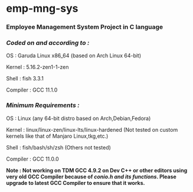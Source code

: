 # emp-mng-sys

### Employee Management System Project in C language

### ***Coded on and according to :*** 

OS : Garuda Linux x86_64 (based on Arch Linux 64-bit)

Kernel : 5.16.2-zen1-1-zen

Shell : fish 3.3.1

Compiler : GCC 11.1.0

### ***Minimum Requirements :***

OS : Linux (any 64-bit distro based on Arch,Debian,Fedora)

Kernel : linux/linux-zen/linux-lts/linux-hardened (Not tested on custom kernels like that of Manjaro Linux,tkg,etc.)

Shell : fish/bash/sh/zsh (Others not tested)

Compiler : GCC 11.0.0 

**Note : Not working on TDM GCC 4.9.2 on Dev C++ or other editors using very old GCC Compiler because of _conio.h and its functions_. Please upgrade to latest GCC Compiler to ensure that it works.**
